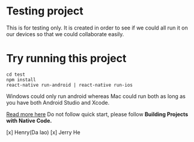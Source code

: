 # Testing project
This is for testing only. It is created in order to see if we could all run it on our devices so that we could collaborate easily.
# Try running this project
```
cd test
npm install
react-native run-android | react-native run-ios
```
Windows could only run android whereas Mac could run both as long as you have both Android Studio and Xcode.

[Read more here](https://facebook.github.io/react-native/docs/getting-started.html)
Do not follow quick start, please follow **Building Projects with Native Code.**

[x] Henry(Da lao)
[x] Jerry He 
